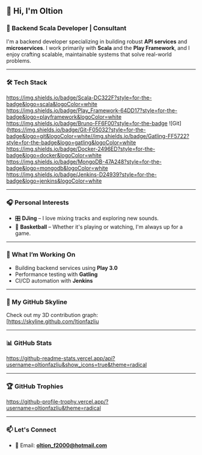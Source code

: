 ## 👋 Hi, I'm Oltion

### 🚀 Backend Scala Developer | Consultant

I'm a backend developer specializing in building robust **API services** and **microservices**. I work primarily with **Scala** and the **Play Framework**, and I enjoy crafting scalable, maintainable systems that solve real-world problems.

---

### 🛠️ Tech Stack

https://img.shields.io/badge/Scala-DC322F?style=for-the-badge&logo=scala&logoColor=white
https://img.shields.io/badge/Play_Framework-64DD17?style=for-the-badge&logo=playframework&logoColor=white
https://img.shields.io/badge/Bruno-FF6F00?style=for-the-badge
![Git](https://img.shields.io/badge/Git-F05032?style=for-the-badge&logo=git&logoColor=white//img.shields.io/badge/Gatling-FF5722?style=for-the-badge&logo=gatling&logoColor=white
https://img.shields.io/badge/Docker-2496ED?style=for-the-badge&logo=docker&logoColor=white
https://img.shields.io/badge/MongoDB-47A248?style=for-the-badge&logo=mongodb&logoColor=white
https://img.shields.io/badge/Jenkins-D24939?style=for-the-badge&logo=jenkins&logoColor=white

---

### 🎧 Personal Interests
- 🎛️ **DJing** – I love mixing tracks and exploring new sounds.
- 🏀 **Basketball** – Whether it's playing or watching, I'm always up for a game.

---

### 📌 What I’m Working On
- Building backend services using **Play 3.0**
- Performance testing with **Gatling**
- CI/CD automation with **Jenkins**

---

### 🌆 My GitHub Skyline
Check out my 3D contribution graph:  
[https://skyline.github.com/ltionfazliu

---

### 📊 GitHub Stats
https://github-readme-stats.vercel.app/api?username=oltionfazliu&show_icons=true&theme=radical

---

### 🏆 GitHub Trophies
https://github-profile-trophy.vercel.app/?username=oltionfazliu&theme=radical

---

### 📫 Let's Connect
- 📧 Email: **oltion_f2000@hotmail.com**
